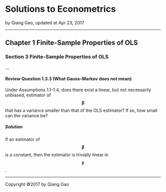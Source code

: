 # Solutions to Econometrics

by Qiang Gao, updated at Apr 23, 2017

---

## Chapter 1 Finite-Sample Properties of OLS

### Section 3 Finite-Sample Properties of OLS

...

#### Review Question 1.3.3 (What Gauss-Markov does not mean)

Under Assumptions 1.1–1.4, does there exist a linear, but not necessarily unbiased, estimator of $$ \boldsymbol{\beta} $$ that has a variance smaller than that of the OLS estimator? If so, how small can the variance be?

##### Solution

If an estimator of $$ \boldsymbol{\beta} $$ is a constant, then the estimator is trivially linear in $$ \mathbf{y} $$.

---

Copyright ©2017 by Qiang Gao